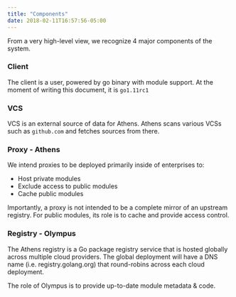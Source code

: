 ```yaml
---
title: "Components"
date: 2018-02-11T16:57:56-05:00
---
```


From a very high-level view, we recognize 4 major components of the system.

### Client 

The client is a user, powered by go binary with module support. At the moment of writing this document, it is `go1.11rc1`

### VCS 

VCS is an external source of data for Athens. Athens scans various VCSs such as `github.com` and fetches sources from there.

### Proxy - Athens

We intend proxies to be deployed primarily inside of enterprises to:

* Host private modules
* Exclude access to public modules
* Cache public modules

Importantly, a proxy is not intended to be a complete mirror of an upstream registry. For public modules, its role is to cache and provide access control.

### Registry - Olympus

The Athens registry is a Go package registry service that is hosted globally across multiple cloud providers. The global deployment will have a DNS name (i.e. registry.golang.org) that round-robins across each cloud deployment.

The role of Olympus is to provide up-to-date module metadata & code.